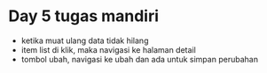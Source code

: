 # Day 5 tugas mandiri
- ketika  muat ulang data tidak hilang
- item list di klik, maka navigasi ke halaman detail
- tombol ubah, navigasi ke ubah dan ada untuk simpan perubahan